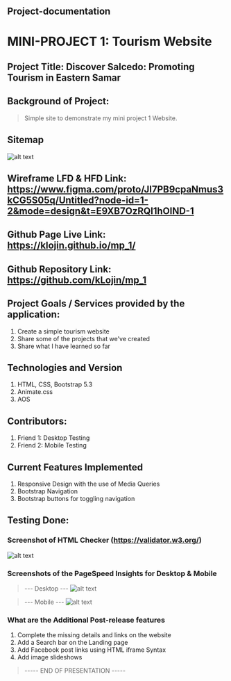 ## Project-documentation

# MINI-PROJECT 1: Tourism Website

## Project Title: Discover Salcedo: Promoting Tourism in Eastern Samar

## Background of Project:

>  Simple site to demonstrate my mini project 1 Website.

## Sitemap

![alt text]([https://github.com/kLojin/project-documentation/blob/main/sitemap.png?raw=true](https://github.com/kLojin/mp_1/blob/main/sitemap.png?raw=true))


## Wireframe LFD & HFD Link: https://www.figma.com/proto/JI7PB9cpaNmus3kCG5S05q/Untitled?node-id=1-2&mode=design&t=E9XB7OzRQI1hOlND-1

## Github Page Live Link: https://klojin.github.io/mp_1/

## Github Repository Link: https://github.com/kLojin/mp_1

## Project Goals / Services provided by the application:

1. Create a simple tourism website
2. Share some of the projects that we've created
3. Share what I have learned so far

## Technologies and Version
1. HTML, CSS, Bootstrap 5.3
2. Animate.css
3. AOS

## Contributors:

1. Friend 1: Desktop Testing
2. Friend 2: Mobile Testing

## Current Features Implemented

1. Responsive Design with the use of Media Queries
2. Bootstrap Navigation
3. Bootstrap buttons for toggling navigation

## Testing Done:

### Screenshot of HTML Checker (https://validator.w3.org/)

![alt text](https://github.com/kLojin/project-documentation/blob/main/nu%20html%20checker.PNG?raw=true)

### Screenshots of the PageSpeed Insights for Desktop & Mobile

> --- Desktop ---
![alt text](https://github.com/kLojin/project-documentation/blob/main/desktop.PNG?raw=true)

> --- Mobile ---
![alt text](https://github.com/kLojin/project-documentation/blob/main/mobile.PNG?raw=true)

### What are the Additional Post-release features

1. Complete the missing details and links on the website
2. Add a Search bar on the Landing page
3. Add Facebook post links using HTML iframe Syntax
4. Add image slideshows



> ----- END OF PRESENTATION ----- 
